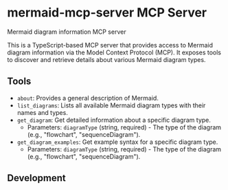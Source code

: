 # mermaid-mcp-server MCP Server

Mermaid diagram information MCP server

This is a TypeScript-based MCP server that provides access to Mermaid diagram information via the Model Context Protocol (MCP). It exposes tools to discover and retrieve details about various Mermaid diagram types.
## Tools
- `about`: Provides a general description of Mermaid.
- `list_diagrams`: Lists all available Mermaid diagram types with their names and types.
- `get_diagram`: Get detailed information about a specific diagram type.
  - Parameters: `diagramType` (string, required) - The type of the diagram (e.g., "flowchart", "sequenceDiagram").
- `get_diagram_examples`: Get example syntax for a specific diagram type.
  - Parameters: `diagramType` (string, required) - The type of the diagram (e.g., "flowchart", "sequenceDiagram").

## Development

